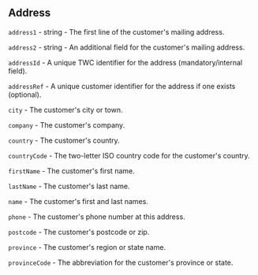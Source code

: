 ## Address

`address1` - string - The first line of the customer's mailing address.

`address2` - string - An additional field for the customer's mailing address.

`addressId` - A unique TWC identifier for the address (mandatory/internal field).

`addressRef` - A unique customer identifier for the address if one exists (optional).

`city` - The customer's city or town.

`company` - The customer's company.

`country` - The customer's country.

`countryCode` - The two-letter ISO country code for the customer's country.

`firstName` - The customer's first name.

`lastName` - The customer's last name.

`name` - The customer's first and last names.

`phone` - The customer's phone number at this address.

`postcode` - The customer's postcode or zip. 

`province` - The customer's region or state name. 

`provinceCode` - The abbreviation for the customer's province or state.


